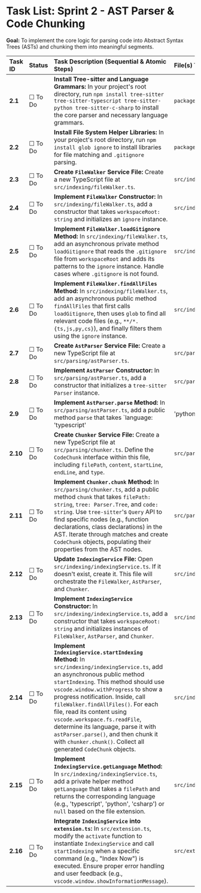 # Task List: Sprint 2 - AST Parser & Code Chunking

**Goal:** To implement the core logic for parsing code into Abstract Syntax Trees (ASTs) and chunking them into meaningful segments.

| Task ID | Status | Task Description (Sequential & Atomic Steps) | File(s) To Modify |
| :--- | :--- | :--- | :--- |
| **2.1** | ☐ To Do | **Install Tree-sitter and Language Grammars:** In your project's root directory, run `npm install tree-sitter tree-sitter-typescript tree-sitter-python tree-sitter-c-sharp` to install the core parser and necessary language grammars. | `package.json` |
| **2.2** | ☐ To Do | **Install File System Helper Libraries:** In your project's root directory, run `npm install glob ignore` to install libraries for file matching and `.gitignore` parsing. | `package.json` |
| **2.3** | ☐ To Do | **Create `FileWalker` Service File:** Create a new TypeScript file at `src/indexing/fileWalker.ts`. | `src/indexing/fileWalker.ts` |
| **2.4** | ☐ To Do | **Implement `FileWalker` Constructor:** In `src/indexing/fileWalker.ts`, add a constructor that takes `workspaceRoot: string` and initializes an `ignore` instance. | `src/indexing/fileWalker.ts` |
| **2.5** | ☐ To Do | **Implement `FileWalker.loadGitignore` Method:** In `src/indexing/fileWalker.ts`, add an asynchronous private method `loadGitignore` that reads the `.gitignore` file from `workspaceRoot` and adds its patterns to the `ignore` instance. Handle cases where `.gitignore` is not found. | `src/indexing/fileWalker.ts` |
| **2.6** | ☐ To Do | **Implement `FileWalker.findAllFiles` Method:** In `src/indexing/fileWalker.ts`, add an asynchronous public method `findAllFiles` that first calls `loadGitignore`, then uses `glob` to find all relevant code files (e.g., `**/*.{ts,js,py,cs}`), and finally filters them using the `ignore` instance. | `src/indexing/fileWalker.ts` |
| **2.7** | ☐ To Do | **Create `AstParser` Service File:** Create a new TypeScript file at `src/parsing/astParser.ts`. | `src/parsing/astParser.ts` |
| **2.8** | ☐ To Do | **Implement `AstParser` Constructor:** In `src/parsing/astParser.ts`, add a constructor that initializes a `tree-sitter` `Parser` instance. | `src/parsing/astParser.ts` |
| **2.9** | ☐ To Do | **Implement `AstParser.parse` Method:** In `src/parsing/astParser.ts`, add a public method `parse` that takes `language: 'typescript' | 'python' | 'csharp'` and `code: string`. Use a `switch` statement to set the correct `tree-sitter` language grammar and then parse the provided `code` into an AST, returning the `Parser.Tree`. | `src/parsing/astParser.ts` |
| **2.10** | ☐ To Do | **Create `Chunker` Service File:** Create a new TypeScript file at `src/parsing/chunker.ts`. Define the `CodeChunk` interface within this file, including `filePath`, `content`, `startLine`, `endLine`, and `type`. | `src/parsing/chunker.ts` |
| **2.11** | ☐ To Do | **Implement `Chunker.chunk` Method:** In `src/parsing/chunker.ts`, add a public method `chunk` that takes `filePath: string`, `tree: Parser.Tree`, and `code: string`. Use `tree-sitter`'s `Query` API to find specific nodes (e.g., function declarations, class declarations) in the AST. Iterate through matches and create `CodeChunk` objects, populating their properties from the AST nodes. | `src/parsing/chunker.ts` |
| **2.12** | ☐ To Do | **Update `IndexingService` File:** Open `src/indexing/indexingService.ts`. If it doesn't exist, create it. This file will orchestrate the `FileWalker`, `AstParser`, and `Chunker`. | `src/indexing/indexingService.ts` |
| **2.13** | ☐ To Do | **Implement `IndexingService` Constructor:** In `src/indexing/indexingService.ts`, add a constructor that takes `workspaceRoot: string` and initializes instances of `FileWalker`, `AstParser`, and `Chunker`. | `src/indexing/indexingService.ts` |
| **2.14** | ☐ To Do | **Implement `IndexingService.startIndexing` Method:** In `src/indexing/indexingService.ts`, add an asynchronous public method `startIndexing`. This method should use `vscode.window.withProgress` to show a progress notification. Inside, call `fileWalker.findAllFiles()`. For each file, read its content using `vscode.workspace.fs.readFile`, determine its language, parse it with `astParser.parse()`, and then chunk it with `chunker.chunk()`. Collect all generated `CodeChunk` objects. | `src/indexing/indexingService.ts` |
| **2.15** | ☐ To Do | **Implement `IndexingService.getLanguage` Method:** In `src/indexing/indexingService.ts`, add a private helper method `getLanguage` that takes a `filePath` and returns the corresponding language (e.g., 'typescript', 'python', 'csharp') or `null` based on the file extension. | `src/indexing/indexingService.ts` |
| **2.16** | ☐ To Do | **Integrate `IndexingService` into `extension.ts`:** In `src/extension.ts`, modify the `activate` function to instantiate `IndexingService` and call `startIndexing` when a specific command (e.g., "Index Now") is executed. Ensure proper error handling and user feedback (e.g., `vscode.window.showInformationMessage`). | `src/extension.ts` |
